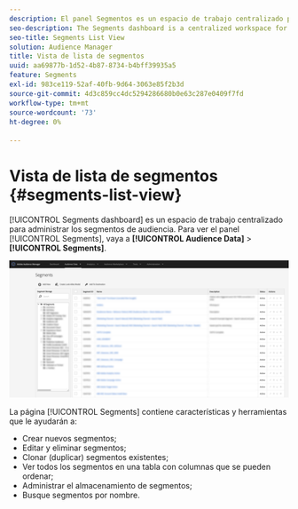 ```yaml
---
description: El panel Segmentos es un espacio de trabajo centralizado para administrar destinos.
seo-description: The Segments dashboard is a centralized workspace for managing destinations.
seo-title: Segments List View
solution: Audience Manager
title: Vista de lista de segmentos
uuid: aa69877b-1d52-4b87-8734-b4bff39935a5
feature: Segments
exl-id: 983ce119-52af-40fb-9d64-3063e85f2b3d
source-git-commit: 4d3c859cc4dc5294286680b0e63c287e0409f7fd
workflow-type: tm+mt
source-wordcount: '73'
ht-degree: 0%

---
```


# Vista de lista de segmentos {#segments-list-view}

[!UICONTROL Segments dashboard] es un espacio de trabajo centralizado para administrar los segmentos de audiencia. Para ver el panel [!UICONTROL Segments], vaya a **[!UICONTROL Audience Data]** > **[!UICONTROL Segments]**.

![tablero de segmentos](assets/segments-dashboard.png)

La página [!UICONTROL Segments] contiene características y herramientas que le ayudarán a:

* Crear nuevos segmentos;
* Editar y eliminar segmentos;
* Clonar (duplicar) segmentos existentes;
* Ver todos los segmentos en una tabla con columnas que se pueden ordenar;
* Administrar el almacenamiento de segmentos;
* Busque segmentos por nombre.

